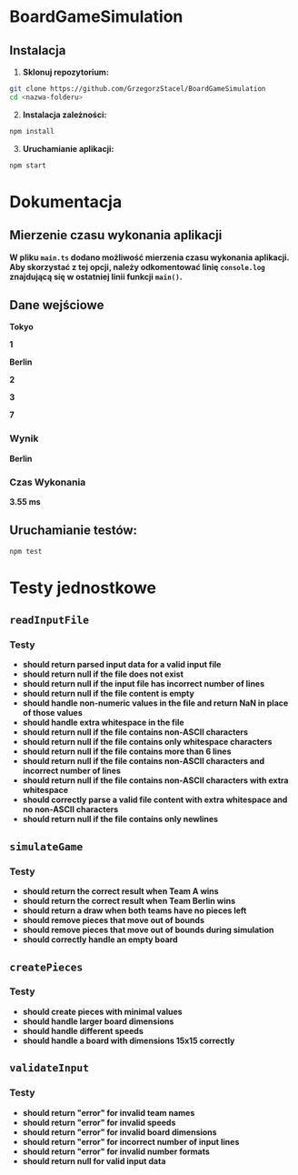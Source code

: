 # BoardGameSimulation

## Instalacja

1. **Sklonuj repozytorium:**

```bash
git clone https://github.com/GrzegorzStacel/BoardGameSimulation
cd <nazwa-folderu>
```

2. **Instalacja zależności:**

```bash
npm install
```

3. **Uruchamianie aplikacji:**

```bash
npm start
```

# Dokumentacja

## Mierzenie czasu wykonania aplikacji

**W pliku `main.ts` dodano możliwość mierzenia czasu wykonania aplikacji. Aby skorzystać z tej opcji, należy odkomentować linię `console.log` znajdującą się w ostatniej linii funkcji `main()`.**

## Dane wejściowe

**Tokyo**

**1**

**Berlin**

**2**

**3**

**7**

### Wynik

**Berlin**

### Czas Wykonania

**3.55 ms**

## Uruchamianie testów:

```bash
npm test
```

# Testy jednostkowe

## `readInputFile`

### Testy

- **should return parsed input data for a valid input file**
- **should return null if the file does not exist**
- **should return null if the input file has incorrect number of lines**
- **should return null if the file content is empty**
- **should handle non-numeric values in the file and return NaN in place of those values**
- **should handle extra whitespace in the file**
- **should return null if the file contains non-ASCII characters**
- **should return null if the file contains only whitespace characters**
- **should return null if the file contains more than 6 lines**
- **should return null if the file contains non-ASCII characters and incorrect number of lines**
- **should return null if the file contains non-ASCII characters with extra whitespace**
- **should correctly parse a valid file content with extra whitespace and no non-ASCII characters**
- **should return null if the file contains only newlines**

## `simulateGame`

### Testy

- **should return the correct result when Team A wins**
- **should return the correct result when Team Berlin wins**
- **should return a draw when both teams have no pieces left**
- **should remove pieces that move out of bounds**
- **should remove pieces that move out of bounds during simulation**
- **should correctly handle an empty board**

## `createPieces`

### Testy

- **should create pieces with minimal values**
- **should handle larger board dimensions**
- **should handle different speeds**
- **should handle a board with dimensions 15x15 correctly**

## `validateInput`

### Testy

- **should return "error" for invalid team names**
- **should return "error" for invalid speeds**
- **should return "error" for invalid board dimensions**
- **should return "error" for incorrect number of input lines**
- **should return "error" for invalid number formats**
- **should return null for valid input data**

